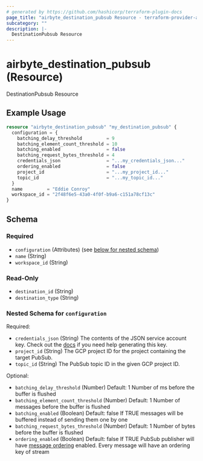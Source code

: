 ```yaml
---
# generated by https://github.com/hashicorp/terraform-plugin-docs
page_title: "airbyte_destination_pubsub Resource - terraform-provider-airbyte"
subcategory: ""
description: |-
  DestinationPubsub Resource
---
```


# airbyte_destination_pubsub (Resource)

DestinationPubsub Resource

## Example Usage

```terraform
resource "airbyte_destination_pubsub" "my_destination_pubsub" {
  configuration = {
    batching_delay_threshold         = 9
    batching_element_count_threshold = 10
    batching_enabled                 = false
    batching_request_bytes_threshold = 4
    credentials_json                 = "...my_credentials_json..."
    ordering_enabled                 = false
    project_id                       = "...my_project_id..."
    topic_id                         = "...my_topic_id..."
  }
  name         = "Eddie Conroy"
  workspace_id = "2f48f6e5-43a0-4f0f-b9a6-c151a78cf13c"
}
```

<!-- schema generated by tfplugindocs -->
## Schema

### Required

- `configuration` (Attributes) (see [below for nested schema](#nestedatt--configuration))
- `name` (String)
- `workspace_id` (String)

### Read-Only

- `destination_id` (String)
- `destination_type` (String)

<a id="nestedatt--configuration"></a>
### Nested Schema for `configuration`

Required:

- `credentials_json` (String) The contents of the JSON service account key. Check out the <a href="https://docs.airbyte.com/integrations/destinations/pubsub">docs</a> if you need help generating this key.
- `project_id` (String) The GCP project ID for the project containing the target PubSub.
- `topic_id` (String) The PubSub topic ID in the given GCP project ID.

Optional:

- `batching_delay_threshold` (Number) Default: 1
Number of ms before the buffer is flushed
- `batching_element_count_threshold` (Number) Default: 1
Number of messages before the buffer is flushed
- `batching_enabled` (Boolean) Default: false
If TRUE messages will be buffered instead of sending them one by one
- `batching_request_bytes_threshold` (Number) Default: 1
Number of bytes before the buffer is flushed
- `ordering_enabled` (Boolean) Default: false
If TRUE PubSub publisher will have <a href="https://cloud.google.com/pubsub/docs/ordering">message ordering</a> enabled. Every message will have an ordering key of stream


